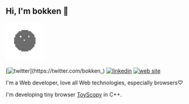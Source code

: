 ## Hi, I'm bokken 👋

![icon annime](icon_100.gif)

[![twitter](https://img.shields.io/badge/-@bokken_-1ca0f1?style=flat-square&labelColor=1ca0f1&logo=twitter&logoColor=white&link=https://twitter.com/bokken_)](https://twitter.com/bokken_) [![linkedin](https://img.shields.io/badge/-bokken_-blue?style=flat-square&logo=Linkedin&logoColor=white&link=https://www.linkedin.com/in/harshkumarkhatri/)](https://www.linkedin.com/in/bokken) [![web site](https://img.shields.io/badge/-bokken.io_-6c6c6c?style=flat-square&labelColor=6c6c6c&&logoColor=white&link=https://bokken.io)](https://bokken.io)

I'm a Web developer, love all Web technologies, especially browsers♡

I'm developing tiny browser [ToyScopy](https://github.com/negibokken/toyscopy) in C++.
